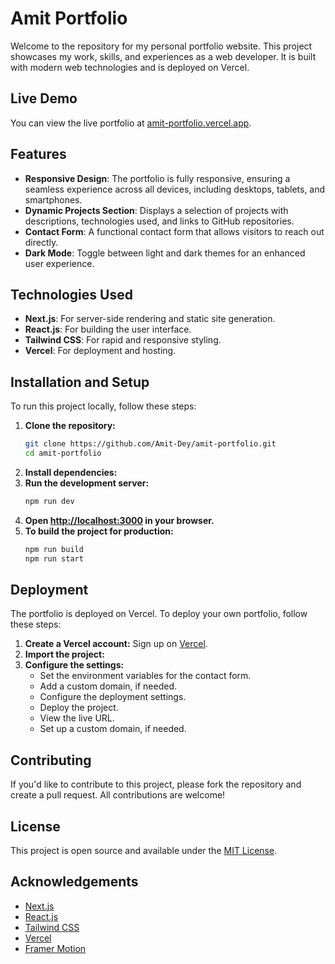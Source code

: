 # Amit Portfolio

Welcome to the repository for my personal portfolio website. This project showcases my work, skills, and experiences as a web developer. It is built with modern web technologies and is deployed on Vercel.

## Live Demo

You can view the live portfolio at [amit-portfolio.vercel.app](https://amit-portfolio-seven.vercel.app/).

## Features

- **Responsive Design**: The portfolio is fully responsive, ensuring a seamless experience across all devices, including desktops, tablets, and smartphones.
- **Dynamic Projects Section**: Displays a selection of projects with descriptions, technologies used, and links to GitHub repositories.
- **Contact Form**: A functional contact form that allows visitors to reach out directly.
- **Dark Mode**: Toggle between light and dark themes for an enhanced user experience.

## Technologies Used

- **Next.js**: For server-side rendering and static site generation.
- **React.js**: For building the user interface.
- **Tailwind CSS**: For rapid and responsive styling.
- **Vercel**: For deployment and hosting.

## Installation and Setup

To run this project locally, follow these steps:

1. **Clone the repository:**
   ```bash
   git clone https://github.com/Amit-Dey/amit-portfolio.git
   cd amit-portfolio
    ```
2. **Install dependencies:**
3. **Run the development server:**
   ```bash
   npm run dev
   ```
4. **Open [http://localhost:3000](http://localhost:3000) in your browser.**
5. **To build the project for production:**
   ```bash
   npm run build
   npm run start
   ```

## Deployment

The portfolio is deployed on Vercel. To deploy your own portfolio, follow these steps:

1. **Create a Vercel account:**
   Sign up on [Vercel](https://vercel.com/).
2. **Import the project:**
3. **Configure the settings:**
   - Set the environment variables for the contact form.
   - Add a custom domain, if needed.
   - Configure the deployment settings.
   - Deploy the project.
   - View the live URL.
   - Set up a custom domain, if needed.

## Contributing

If you'd like to contribute to this project, please fork the repository and create a pull request. All contributions are welcome!

## License

This project is open source and available under the [MIT License](LICENSE).

## Acknowledgements

- [Next.js](https://nextjs.org/)
- [React.js](https://reactjs.org/)
- [Tailwind CSS](https://tailwindcss.com/)
- [Vercel](https://vercel.com/)
- [Framer Motion](https://www.framer.com/motion/)